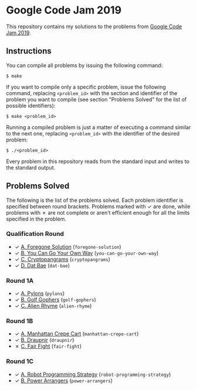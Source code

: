 # Google Code Jam 2019

This repository contains my solutions to the problems from [Google Code Jam 2019][1].

## Instructions

You can compile all problems by issuing the following command:

    $ make

If you want to compile only a specific problem, issue the following command, replacing `<problem_id>` with the section and identifier of the problem you want to compile (see section "Problems Solved" for the list of possible identifiers):

    $ make <problem_id>

Running a compiled problem is just a matter of executing a command similar to the next one, replacing `<problem_id>` with the identifier of the desired problem:

    $ ./<problem_id>

Every problem in this repository reads from the standard input and writes to the standard output.

## Problems Solved

The following is the list of the problems solved. Each problem identifier is specified between round brackets. Problems marked with ✓ are done, while problems with ✗ are not complete or aren't efficient enough for all the limits specified in the problem.

### Qualification Round

* ✓ [A. Foregone Solution][qual1] (`foregone-solution`)
* ✓ [B. You Can Go Your Own Way][qual2] (`you-can-go-your-own-way`)
* ✓ [C. Cryptopangrams][qual3] (`cryptopangrams`)
* ✓ [D. Dat Bae][qual4] (`dat-bae`)

### Round 1A

* ✓ [A. Pylons][round1a1] (`pylons`)
* ✓ [B. Golf Gophers][round1a2] (`golf-gophers`)
* ✓ [C. Alien Rhyme][round1a3] (`alien-rhyme`)

### Round 1B

* ✓ [A. Manhattan Crepe Cart][round1b1] (`manhattan-crepe-cart`)
* ✓ [B. Draupnir][round1b2] (`draupnir`)
* ✗ [C. Fair Fight][round1b3] (`fair-fight`)

### Round 1C

* ✓ [A. Robot Programming Strategy][round1c1] (`robot-programming-strategy`)
* ✓ [B. Power Arrangers][round1c2] (`power-arrangers`)

[1]: https://codingcompetitions.withgoogle.com/codejam
[qual1]: https://codingcompetitions.withgoogle.com/codejam/round/0000000000051705/0000000000088231
[qual2]: https://codingcompetitions.withgoogle.com/codejam/round/0000000000051705/00000000000881da
[qual3]: https://codingcompetitions.withgoogle.com/codejam/round/0000000000051705/000000000008830b
[qual4]: https://codingcompetitions.withgoogle.com/codejam/round/0000000000051705/00000000000881de
[round1a1]: https://codingcompetitions.withgoogle.com/codejam/round/0000000000051635/0000000000104e03
[round1a2]: https://codingcompetitions.withgoogle.com/codejam/round/0000000000051635/0000000000104f1a
[round1a3]: https://codingcompetitions.withgoogle.com/codejam/round/0000000000051635/0000000000104e05
[round1b1]: https://codingcompetitions.withgoogle.com/codejam/round/0000000000051706/000000000012295c
[round1b2]: https://codingcompetitions.withgoogle.com/codejam/round/0000000000051706/0000000000122837
[round1b3]: https://codingcompetitions.withgoogle.com/codejam/round/0000000000051706/0000000000122838
[round1c1]: https://codingcompetitions.withgoogle.com/codejam/round/00000000000516b9/0000000000134c90
[round1c2]: https://codingcompetitions.withgoogle.com/codejam/round/00000000000516b9/0000000000134e91
